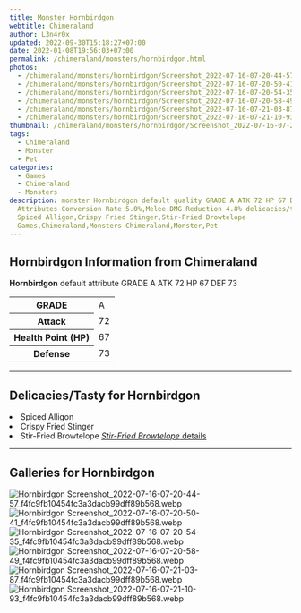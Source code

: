 ```yaml
---
title: Monster Hornbirdgon
webtitle: Chimeraland
author: L3n4r0x
updated: 2022-09-30T15:18:27+07:00
date: 2022-01-08T19:56:03+07:00
permalink: /chimeraland/monsters/hornbirdgon.html
photos:
  - /chimeraland/monsters/hornbirdgon/Screenshot_2022-07-16-07-20-44-57_f4fc9fb10454fc3a3dacb99dff89b568.webp
  - /chimeraland/monsters/hornbirdgon/Screenshot_2022-07-16-07-20-50-41_f4fc9fb10454fc3a3dacb99dff89b568.webp
  - /chimeraland/monsters/hornbirdgon/Screenshot_2022-07-16-07-20-54-35_f4fc9fb10454fc3a3dacb99dff89b568.webp
  - /chimeraland/monsters/hornbirdgon/Screenshot_2022-07-16-07-20-58-49_f4fc9fb10454fc3a3dacb99dff89b568.webp
  - /chimeraland/monsters/hornbirdgon/Screenshot_2022-07-16-07-21-03-87_f4fc9fb10454fc3a3dacb99dff89b568.webp
  - /chimeraland/monsters/hornbirdgon/Screenshot_2022-07-16-07-21-10-93_f4fc9fb10454fc3a3dacb99dff89b568.webp
thumbnail: /chimeraland/monsters/hornbirdgon/Screenshot_2022-07-16-07-20-44-57_f4fc9fb10454fc3a3dacb99dff89b568.webp
tags:
  - Chimeraland
  - Monster
  - Pet
categories:
  - Games
  - Chimeraland
  - Monsters
description: monster Hornbirdgon default quality GRADE A ATK 72 HP 67 DEF 73
  Attributes Conversion Rate 5.0%,Melee DMG Reduction 4.8% delicacies/tasty
  Spiced Alligon,Crispy Fried Stinger,Stir-Fried Browtelope
  Games,Chimeraland,Monsters Chimeraland,Monster,Pet
---
```


<section id="bootstrap-wrapper"><link rel="stylesheet" href="https://rawcdn.githack.com/dimaslanjaka/Web-Manajemen/0c3b5aa1813bd4abcd2c11bf3e37928b15c28664/css/bootstrap-5-3-0-alpha3-wrapper.css"/><h2 id="attribute">Hornbirdgon Information from Chimeraland</h2><p><b>Hornbirdgon</b> default attribute GRADE A ATK 72 HP 67 DEF 73<table><tr><th>GRADE</th><td>A</td></tr><tr><th>Attack</th><td>72</td></tr><tr><th>Health Point (HP)</th><td>67</td></tr><tr><th>Defense</th><td>73</td></tr></table></p><hr/><h2 id="delicacies">Delicacies/Tasty for Hornbirdgon</h2><div class="text-white bg-dark"><li class="d-flex justify-content-between">Spiced Alligon </li><li class="d-flex justify-content-between">Crispy Fried Stinger </li><li class="d-flex justify-content-between">Stir-Fried Browtelope <a href="/chimeraland/recipes/stir-fried-browtelope.html" title="Click here to view recipe Stir-Fried Browtelope details"><i>Stir-Fried Browtelope</i> details</a></li></div><hr/><div id="gallery"><h2>Galleries for Hornbirdgon</h2><div class="row"><div class="col-lg-6 col-12"><img src="/chimeraland/monsters/hornbirdgon/Screenshot_2022-07-16-07-20-44-57_f4fc9fb10454fc3a3dacb99dff89b568.webp" alt="Hornbirdgon Screenshot_2022-07-16-07-20-44-57_f4fc9fb10454fc3a3dacb99dff89b568.webp"/></div><div class="col-lg-6 col-12"><img src="/chimeraland/monsters/hornbirdgon/Screenshot_2022-07-16-07-20-50-41_f4fc9fb10454fc3a3dacb99dff89b568.webp" alt="Hornbirdgon Screenshot_2022-07-16-07-20-50-41_f4fc9fb10454fc3a3dacb99dff89b568.webp"/></div><div class="col-lg-6 col-12"><img src="/chimeraland/monsters/hornbirdgon/Screenshot_2022-07-16-07-20-54-35_f4fc9fb10454fc3a3dacb99dff89b568.webp" alt="Hornbirdgon Screenshot_2022-07-16-07-20-54-35_f4fc9fb10454fc3a3dacb99dff89b568.webp"/></div><div class="col-lg-6 col-12"><img src="/chimeraland/monsters/hornbirdgon/Screenshot_2022-07-16-07-20-58-49_f4fc9fb10454fc3a3dacb99dff89b568.webp" alt="Hornbirdgon Screenshot_2022-07-16-07-20-58-49_f4fc9fb10454fc3a3dacb99dff89b568.webp"/></div><div class="col-lg-6 col-12"><img src="/chimeraland/monsters/hornbirdgon/Screenshot_2022-07-16-07-21-03-87_f4fc9fb10454fc3a3dacb99dff89b568.webp" alt="Hornbirdgon Screenshot_2022-07-16-07-21-03-87_f4fc9fb10454fc3a3dacb99dff89b568.webp"/></div><div class="col-lg-6 col-12"><img src="/chimeraland/monsters/hornbirdgon/Screenshot_2022-07-16-07-21-10-93_f4fc9fb10454fc3a3dacb99dff89b568.webp" alt="Hornbirdgon Screenshot_2022-07-16-07-21-10-93_f4fc9fb10454fc3a3dacb99dff89b568.webp"/></div></div></div></section>